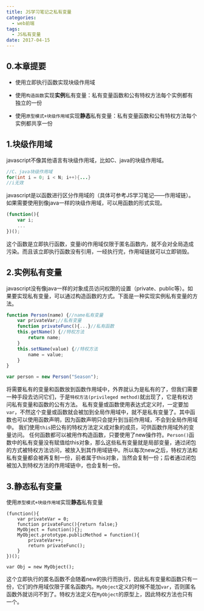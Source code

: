 ```yaml
---
title: JS学习笔记之私有变量
categories:
  - web前端
tags:
  - JS私有变量
date: 2017-04-15
---
```


## 0.本章提要
- 使用立即执行函数实现块级作用域

- 使用`构造函数`实现**实例**私有变量：私有变量函数和公有特权方法每个实例都有独立的一份

- 使用`原型模式+块级作用域`实现**静态**私有变量：私有变量函数和公有特权方法每个实例都共享一份

<!-- more -->

## 1.块级作用域
javascript不像其他语言有块级作用域，比如C、java的块级作用域。
```java
//C、java块级作用域
for(int i = 0; i < N; i++){...}
//i无效
```
javascript是以函数进行区分作用域的（具体可参考JS学习笔记——作用域链）。如果需要使用到像java一样的块级作用域，可以用函数的形式实现。
```javascript
(function(){
    var i;
    ...
})();
```
这个函数是立即执行函数，变量i的作用域仅限于匿名函数内，就不会对全局造成污染。而且该立即执行函数没有引用，一经执行完，作用域链就可以立即销毁。

## 2.实例私有变量
javascript没有像java一样的对象成员访问权限的设置（private、public等）。如果要实现私有变量，可以通过构造函数的方式。下面是一种实现实例私有变量的方法。
```javascript
function Person(name) {//name私有变量
    var privateVar;//私有变量
    function privateFunc(){...}//私有函数
    this.getName() {//特权方法
        return name;
    }
    this.setName(value) {//特权方法
        name = value;
    }
}

var person = new Person("Season");
```
将需要私有的变量和函数放到函数作用域中，外界就认为是私有的了，但我们需要一种手段去访问它们，于是`特权方法(privileged method)`就出现了，它是有权访问私有变量和函数的公有方法。
私有变量或函数使用表达式定义时，一定要加`var`，不然这个变量或函数就会被加到全局作用域中，就不是私有变量了。其中函数也可以使用函数声明，因为函数声明只会提升到当前作用域，不会到全局作用域中。
我们使用`this`把公有的特权方法定义成对象的成员，可供函数作用域外的变量访问。
任何函数都可以被用作构造函数，只要使用了new操作符。`Person()`函数中的私有变量没有赋值给this对象，那么这些私有变量就是局部变量，通过闭包的方式被特权方法访问，被放入到其作用域链中。所以每次new之后，特权方法和私有变量都会被再复制一份，前者属于this对象，当然会复制一份；后者通过闭包被加入到特权方法的作用域链中，也会复制一份。

## 3.静态私有变量
使用`原型模式+块级作用域`实现**静态**私有变量
```
(function(){
    var privateVar = 0;
    function privateFunc(){return false;}
    MyObject = function(){};
    MyObject.prototype.publicMethod = function(){
        privateVar++;
        return privateFunc();
    }
})();

var Obj = new MyObject();
```
这个立即执行的匿名函数不会随着new的执行而执行，因此私有变量和函数只有一份，它们的作用域仅限于匿名函数内。`MyObject`定义的时候不能加`var`，否则匿名函数外就访问不到了。特权方法定义在`MyObject`的原型上，因此特权方法也只有一个。

